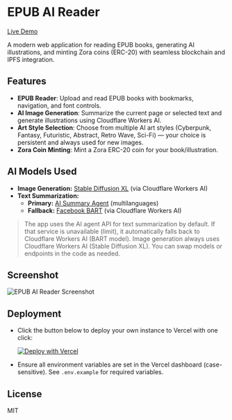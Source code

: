 # EPUB AI Reader

[Live Demo](https://epub-ai-reader-multi.vercel.app/)

A modern web application for reading EPUB books, generating AI illustrations, and minting Zora coins (ERC-20) with seamless blockchain and IPFS integration.

## Features
- **EPUB Reader**: Upload and read EPUB books with bookmarks, navigation, and font controls.
- **AI Image Generation**: Summarize the current page or selected text and generate illustrations using Cloudflare Workers AI.
- **Art Style Selection**: Choose from multiple AI art styles (Cyberpunk, Fantasy, Futuristic, Abstract, Retro Wave, Sci-Fi) — your choice is persistent and always used for new images.
- **Zora Coin Minting**: Mint a Zora ERC-20 coin for your book/illustration.

## AI Models Used

- **Image Generation:** [Stable Diffusion XL](https://developers.cloudflare.com/workers-ai/models/image-generation/stable-diffusion-xl/) (via Cloudflare Workers AI)
- **Text Summarization:**
  - **Primary:** [AI Summary Agent](https://ai.io.net/ai/agents) (multilanguages)
  - **Fallback:** [Facebook BART](https://developers.cloudflare.com/workers-ai/models/bart-large-cnn/) (via Cloudflare Workers AI)

> The app uses the AI agent API for text summarization by default. If that service is unavailable (limit), it automatically falls back to Cloudflare Workers AI (BART model). Image generation always uses Cloudflare Workers AI (Stable Diffusion XL). You can swap models or endpoints in the code as needed.

## Screenshot

![EPUB AI Reader Screenshot](screenshot.png)


## Deployment

- Click the button below to deploy your own instance to Vercel with one click:

  [![Deploy with Vercel](https://vercel.com/button)](https://vercel.com/import/project?template=https://github.com/alekcangp/epub-ai-reader)

- Ensure all environment variables are set in the Vercel dashboard (case-sensitive). See `.env.example` for required variables.


## License

MIT